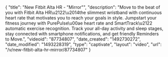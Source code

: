 {
    "title": "New Fitbit Alta HR - \"Mirror\"",
    "description": "Move to the beat of you with Fitbit Alta HR\u2122\u2014the slimmest wristband with continuous heart rate that motivates you to reach your goals in style. Jumpstart your fitness journey with PurePulse\u00ae heart rate and SmartTrack\u2122 automatic exercise recognition. Track your all-day activity and sleep stages, stay connected with smartphone notifications, and get friendly Reminders to Move.",
    "videoid": "87734807",
    "date_created": "1492730272",
    "date_modified": "1493228319",
    "type": "captivate",
    "layout": "video",
    "url": "\/v\/new-fitbit-alta-hr-mirror\/87734807"
}
